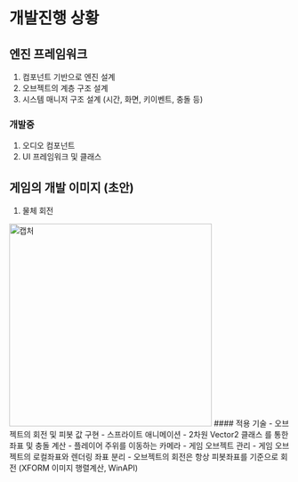 # 개발진행 상황

## 엔진 프레임워크
1. 컴포넌트 기반으로 엔진 설계
2. 오브젝트의 계층 구조 설계
3. 시스템 매니저 구조 설계 (시간, 화면, 키이벤트, 충돌 등)

### 개발중
1. 오디오 컴포넌트
2. UI 프레임워크 및 클래스


## 게임의 개발 이미지 (초안)

1. 물체 회전
<img width="364" alt="캡처" src="https://github.com/PinTrees/ProjectLoRa/assets/59812031/22c06a93-b6e3-4414-9b48-b694acd45d9f">
#### 적용 기술
- 오브젝트의 회전 및 피봇 값 구현
- 스프라이트 애니메이션
- 2차원 Vector2 클래스 를 통한 좌표 및 충돌 계산
- 플레이어 주위를 이동하는 카메라
- 게임 오브젝트 관리
- 게임 오브젝트의 로컬좌표와 렌더링 좌표 분리
- 오브젝트의 회전은 항상 피봇좌표를 기준으로 회전 (XFORM 이미지 행렬계산, WinAPI)


  
